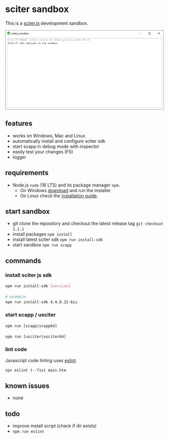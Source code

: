 # sciter sandbox

This is a [sciter.js](https://sciter.com/) development sandbox.

![sciter sandbox screenshot](screenshot.png)

## features

- works on Windows, Mac and Linux
- automatically install and configure sciter sdk
- start scapp in debug mode with inspector
- easily test your changes (F5)
- logger

## requirements

- Node.js `node` (16 LTS) and its package manager `npm`.
    - On Windows [download](https://nodejs.dev/download/) and run the installer
    - On Linux check the [installation guide](https://www.digitalocean.com/community/tutorials/how-to-install-node-js-on-ubuntu-20-04#option-2-%E2%80%94-installing-node-js-with-apt-using-a-nodesource-ppa).

## start sandbox

- git clone the repository and checkout the latest release tag `git checkout 1.1.1`
- install packages `npm install`
- install latest sciter sdk `npm run install-sdk`
- start sandbox `npm run scapp`

## commands

### install sciter js sdk
```sh
npm run install-sdk [version]

# example
npm run install-sdk 4.4.8.22-bis
```

### start scapp / usciter

```sh
npm run [scapp|scapp64]

npm run [usciter|usciter64]
```

### lint code

Javascript code linting uses [eslint](https://github.com/eslint/eslint).

```sh
npx eslint (--fix) main.htm
```

## known issues

- none

## todo

- improve install script (check if dir exists)
- `npm run eslint`
